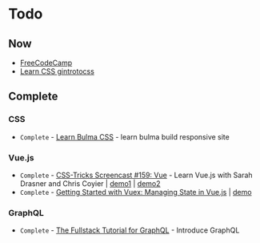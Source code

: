 # Todo

## Now

* [FreeCodeCamp](https://www.freecodecamp.org/)
* [Learn CSS gintrotocss](https://scrimba.com/g/gintrotocss)

## Complete

### CSS

* `Complete` - [Learn Bulma CSS](https://scrimba.com/g/gbulma) - learn bulma build responsive site

### Vue.js

* `Complete` - [CSS-Tricks Screencast #159: Vue](https://www.youtube.com/watch?v=95SOyRUH7P8) - Learn Vue.js with Sarah Drasner and Chris Coyier | [demo1](https://codepen.io/artdvp/full/WJyOyO/) | [demo2](https://codepen.io/artdvp/full/pVKrvZ/)
* `Complete` - [Getting Started with Vuex: Managing State in Vue.js](https://sabe.io/tutorials/getting-started-with-vuex) | [demo](https://artdvp.github.io/vue-learning/vue-basic-vuex-todo/)

### GraphQL

* `Complete` - [The Fullstack Tutorial for GraphQL](https://www.howtographql.com/) - Introduce GraphQL